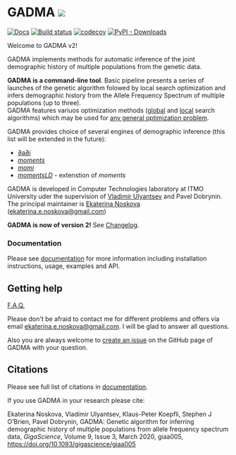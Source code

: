 # GADMA ![](http://jb.gg/badges/research-flat-square.svg)

[![Docs](https://readthedocs.org/projects/gadma/badge/?version=latest)](https://gadma.readthedocs.io/en/latest/?badge=latest) [![Build status](https://github.com/ctlab/GADMA/workflows/build/badge.svg)](https://github.com/ctlab/GADMA/actions) [![codecov](https://codecov.io/gh/ctlab/GADMA/branch/master/graph/badge.svg?token=F303UDEWDJ)](https://codecov.io/gh/ctlab/GADMA) [![PyPI - Downloads](https://img.shields.io/pypi/dm/gadma)](https://pypistats.org/packages/gadma)

Welcome to GADMA v2!

GADMA implements methods for automatic inference of the joint demographic history of multiple populations from the genetic data.

**GADMA is a command-line tool**. Basic pipeline presents a series of launches of the genetic algorithm folowed by local search optimization and infers demographic history from the Allele Frequency Spectrum of multiple populations (up to three).<br/>
GADMA features variuos optimization methods ([global](https://gadma.readthedocs.io/en/latest/api/gadma.optimizers.html#global-optimizers-list) and [local](https://gadma.readthedocs.io/en/latest/api/gadma.optimizers.html#local-optimizers-list) search algorithms) which may be used for [any general optimization problem](https://gadma.readthedocs.io/en/latest/api_examples/optimization_example.html).

GADMA provides choice of several engines of demographic inference (this list will be extended in the future):

* [∂a∂i](https://bitbucket.org/gutenkunstlab/dadi/)
* [*moments*](https://bitbucket.org/simongravel/moments/)
* [*momi*](https://github.com/popgenmethods/momi2/)
* [*momentsLD*](https://bitbucket.org/simongravel/moments/) - extenstion of *moments*

GADMA is developed in Computer Technologies laboratory at ITMO University uder the supervision of [Vladimir Ulyantsev](https://ulyantsev.com/) and Pavel Dobrynin. The principal maintainer is [Ekaterina Noskova](http://enoskova.me/) (ekaterina.e.noskova@gmail.com)

**GADMA is now of version 2!** See [Changelog](https://gadma.readthedocs.io/en/latest/changelogs.html).

### Documentation

Please see [documentation](https://gadma.readthedocs.io) for more information including installation instructions, usage, examples and API.

## Getting help

[F.A.Q.](https://gadma.readthedocs.io/en/latest/faq.html)

Please don't be afraid to contact me for different problems and offers via email ekaterina.e.noskova@gmail.com. I will be glad to answer all questions.

Also you are always welcome to [create an issue](https://github.com/ctlab/GADMA/issues) on the GitHub page of GADMA with your question.

## Citations

Please see full list of citations in [documentation](https://gadma.readthedocs.io/en/latest/citations.html).

If you use GADMA in your research please cite:

Ekaterina Noskova, Vladimir Ulyantsev, Klaus-Peter Koepfli, Stephen J O’Brien, Pavel Dobrynin, GADMA: Genetic algorithm for inferring demographic history of multiple populations from allele frequency spectrum data, *GigaScience*, Volume 9, Issue 3, March 2020, giaa005, <https://doi.org/10.1093/gigascience/giaa005>
